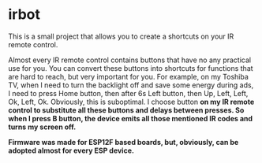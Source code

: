 # irbot
This is a small project that allows you to create a shortcuts on your IR remote control.

Almost every IR remote control contains buttons that have no any practical use for you.
You can convert these buttons into shortcuts for functions that are hard to reach, but very
important for you. For example, on my Toshiba TV, when I need to turn the backlight off and
save some energy during ads, I need to press Home button, then after 6s Left button, then
Up, Left, Left, Ok, Left, Ok. Obviously, this is suboptimal. I choose button <B> on my
IR remote control to substitute all these buttons and delays between presses. So when I
press B button, the device emits all those mentioned IR codes and turns my screen off.

Firmware was made for ESP12F based boards, but, obviously, can be adopted almost for every
ESP device.
